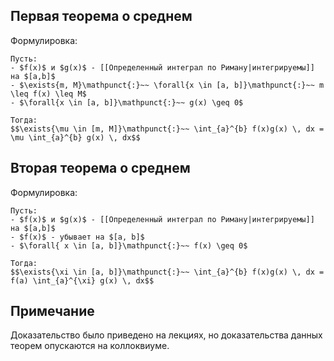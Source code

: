 ## Первая теорема о среднем
Формулировка:
```spoiler-markdown
Пусть:
- $f(x)$ и $g(x)$ - [[Определенный интеграл по Риману|интегрируемы]] на $[a,b]$
- $\exists{m, M}\mathpunct{:}~~ \forall{x \in [a, b]}\mathpunct{:}~~ m \leq f(x) \leq M$
- $\forall{x \in [a, b]}\mathpunct{:}~~ g(x) \geq 0$

Тогда:
$$\exists{\mu \in [m, M]}\mathpunct{:}~~ \int_{a}^{b} f(x)g(x) \, dx = \mu \int_{a}^{b} g(x) \, dx$$
```

## Вторая теорема о среднем
Формулировка:
```spoiler-markdown
Пусть:
- $f(x)$ и $g(x)$ - [[Определенный интеграл по Риману|интегрируемы]] на $[a,b]$
- $f(x)$ - убывает на $[a, b]$
- $\forall{ x \in [a, b]}\mathpunct{:}~~ f(x) \geq 0$

Тогда:
$$\exists{\xi \in [a, b]}\mathpunct{:}~~ \int_{a}^{b} f(x)g(x) \, dx = f(a) \int_{a}^{\xi} g(x) \, dx$$
```

## Примечание
Доказательство было приведено на лекциях, но доказательства данных теорем опускаются на коллоквиуме.